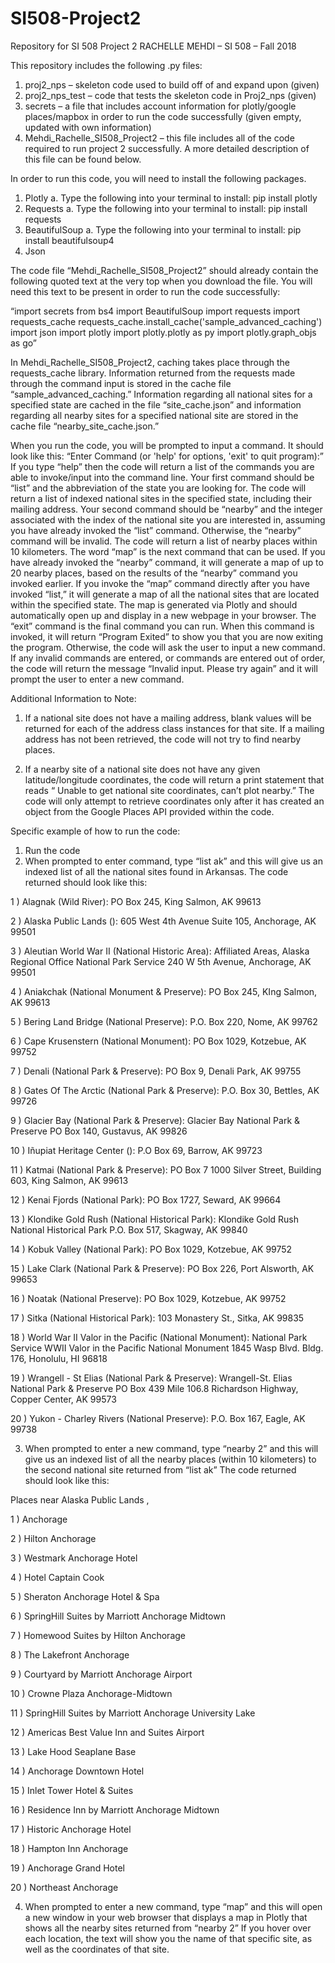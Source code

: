 # SI508-Project2
Repository for SI 508 Project 2
RACHELLE MEHDI – SI 508 – Fall 2018

This repository includes the following .py files: 
1.	proj2_nps – skeleton code used to build off of and expand upon (given)
2.	proj2_nps_test – code that tests the skeleton code in Proj2_nps (given)
3.	secrets – a file that includes account information for plotly/google places/mapbox in order to run the code successfully (given empty, updated with own information)
4.	Mehdi_Rachelle_SI508_Project2 – this file includes all of the code required to run project 2 successfully. A more detailed description of this file can be found below.

In order to run this code, you will need to install the following packages.
1.	Plotly
a.	Type the following into your terminal to install:  pip install plotly 
2.	Requests
a.	Type the following into your terminal to install: pip install requests
3.	BeautifulSoup
a.	Type the following into your terminal to install: pip install beautifulsoup4 
4.	Json

The code file “Mehdi_Rachelle_SI508_Project2” should already contain the following quoted text at the very top when you download the file. You will need this text to be present in order to run the code successfully: 

“import secrets
from bs4 import BeautifulSoup
import requests
import requests_cache
requests_cache.install_cache('sample_advanced_caching')
import json
import plotly
import plotly.plotly as py
import plotly.graph_objs as go”
 

In Mehdi_Rachelle_SI508_Project2,  caching takes place through the requests_cache library. Information returned from the requests made through the command input is stored in the cache file “sample_advanced_caching.” Information regarding all national sites for a specified state are cached in the file “site_cache.json” and information regarding all nearby sites for a specified national site are stored in the cache file “nearby_site_cache.json.” 

When you run the code, you will be prompted to input a command. It should look like this: “Enter Command (or 'help' for options, 'exit' to quit program):” If you type “help” then the code will return a list of the commands you are able to invoke/input into the command line. Your first command should be “list” and the abbreviation of the state you are looking for. The code will return a list of indexed national sites in the specified state, including their mailing address. Your second command should be “nearby” and the integer associated with the index of the national site you are interested in, assuming you have already invoked the “list” command. Otherwise, the “nearby” command will be invalid. The code will return a list of nearby places within 10 kilometers. The word “map” is the next command that can be used. If you have already invoked the “nearby” command, it will generate a map of up to 20 nearby places, based on the results of the “nearby” command you invoked earlier. If you invoke the “map” command directly after you have invoked “list,” it will generate a map of all the national sites that are located within the specified state. The map is generated via Plotly and should automatically open up and display in a new webpage in your browser. The “exit” command is the final command you can run. When this command is invoked, it will return “Program Exited” to show you that you are now exiting the program. Otherwise, the code will ask the user to input a new command. If any invalid commands are entered, or commands are entered out of order, the code will return the message “Invalid input. Please try again” and it will prompt the user to enter a new command.



Additional Information to Note: 

1.	If a national site does not have a mailing address, blank values will be returned for each of the address class instances for that site. If a mailing address has not been retrieved, the code will not try to find nearby places.

2.	If a nearby site of a national site does not have any given latitude/longitude coordinates, the code will return a print statement that reads “ Unable to get national site coordinates, can’t plot nearby.” The code will only attempt to retrieve coordinates only after it has created an object from the Google Places API provided within the code. 

Specific example of how to run the code: 
1.	Run the code 
2.	When prompted to enter command, type “list ak” and this will give us an indexed list of all the national sites found in Arkansas. The code returned should look like this: 

1 )  Alagnak (Wild River): PO Box 245, King Salmon, AK 99613 

2 )  Alaska Public Lands (): 605 West 4th Avenue
Suite 105, Anchorage, AK 99501 

3 )  Aleutian World War II (National Historic Area): Affiliated Areas, Alaska Regional Office
National Park Service
240 W 5th Avenue, Anchorage, AK 99501 

4 )  Aniakchak (National Monument & Preserve): PO Box 245, KIng Salmon, AK 99613 

5 )  Bering Land Bridge (National Preserve): P.O. Box 220, Nome, AK 99762 

6 )  Cape Krusenstern (National Monument): PO Box 1029, Kotzebue, AK 99752 

7 )  Denali (National Park & Preserve): PO Box 9, Denali Park, AK 99755 

8 )  Gates Of The Arctic (National Park & Preserve): P.O. Box 30, Bettles, AK 99726 

9 )  Glacier Bay (National Park & Preserve): Glacier Bay National Park & Preserve
PO Box 140, Gustavus, AK 99826 

10 )  Iñupiat Heritage Center (): P.O Box 69, Barrow, AK 99723 

11 )  Katmai (National Park & Preserve): PO Box 7
1000 Silver Street, Building 603, King Salmon, AK 99613 

12 )  Kenai Fjords (National Park): PO Box 1727, Seward, AK 99664 

13 )  Klondike Gold Rush (National Historical Park): Klondike Gold Rush National Historical Park
P.O. Box 517, Skagway, AK 99840 

14 )  Kobuk Valley (National Park): PO Box 1029, Kotzebue, AK 99752 

15 )  Lake Clark (National Park & Preserve): PO Box 226, Port Alsworth, AK 99653 

16 )  Noatak (National Preserve): PO Box 1029, Kotzebue, AK 99752 

17 )  Sitka (National Historical Park): 103 Monastery St., Sitka, AK 99835 

18 )  World War II Valor in the Pacific (National Monument): National Park Service
WWII Valor in the Pacific National Monument
1845 Wasp Blvd. Bldg. 176, Honolulu, HI 96818 

19 )  Wrangell - St Elias (National Park & Preserve): Wrangell-St. Elias National Park & Preserve
PO Box 439
Mile 106.8 Richardson Highway, Copper Center, AK 99573 

20 )  Yukon - Charley Rivers (National Preserve): P.O. Box 167, Eagle, AK 99738


3. When prompted to enter a new command, type “nearby 2” and this will give us an indexed list of all the nearby places (within 10 kilometers) to the second national site returned from “list ak” 
The code returned should look like this:

Places near  Alaska Public Lands ,  

1 )  Anchorage 

2 )  Hilton Anchorage 

3 )  Westmark Anchorage Hotel 

4 )  Hotel Captain Cook 

5 )  Sheraton Anchorage Hotel & Spa 

6 )  SpringHill Suites by Marriott Anchorage Midtown 

7 )  Homewood Suites by Hilton Anchorage 

8 )  The Lakefront Anchorage 

9 )  Courtyard by Marriott Anchorage Airport 

10 )  Crowne Plaza Anchorage-Midtown 

11 )  SpringHill Suites by Marriott Anchorage University Lake 

12 )  Americas Best Value Inn and Suites Airport 

13 )  Lake Hood Seaplane Base 

14 )  Anchorage Downtown Hotel 

15 )  Inlet Tower Hotel & Suites 

16 )  Residence Inn by Marriott Anchorage Midtown 

17 )  Historic Anchorage Hotel 

18 )  Hampton Inn Anchorage 

19 )  Anchorage Grand Hotel 

20 )  Northeast Anchorage


4. When prompted to enter a new command, type “map” and this will open a new window in your web browser that displays a map in Plotly that shows all the nearby sites returned from “nearby 2”
If you hover over each location, the text will show you the name of that specific site, as well as the coordinates of that site.

